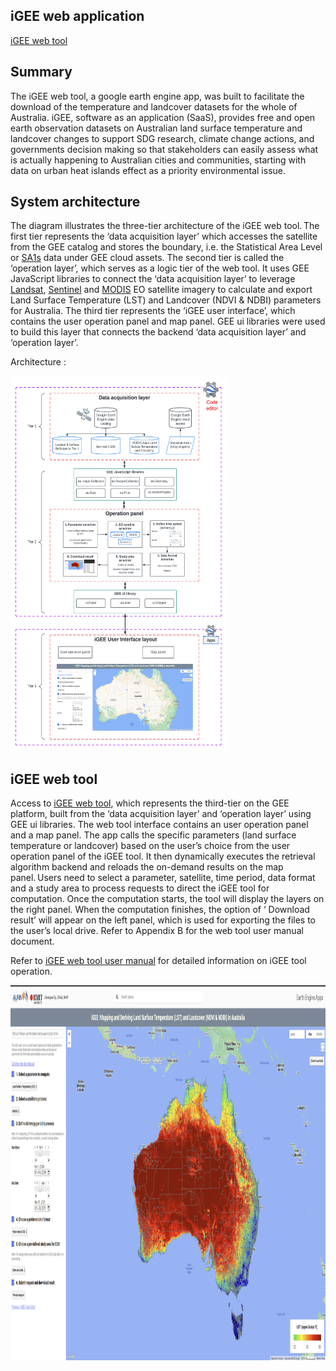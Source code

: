 ## iGEE web application 
[iGEE web tool](http://www.gisonmeta.com)

## Summary 
The iGEE web tool, a google earth engine app, was built to facilitate the download of the temperature and landcover datasets for the whole of Australia. iGEE, software as an application (SaaS), provides free and open earth observation datasets on Australian land surface temperature and landcover changes to support SDG research, climate change actions, and governments decision making so that stakeholders can easily assess what is actually happening to Australian cities and communities, starting with data on urban heat islands effect as a priority environmental issue.  

## System architecture 
The diagram illustrates the three-tier architecture of the iGEE web tool. The first tier represents the ‘data acquisition layer’ which accesses the satellite from the GEE catalog and stores the boundary, i.e. the Statistical Area Level or [SA1s](https://www.abs.gov.au/statistics/standards/australian-statistical-geography-standard-asgs-edition-3/jul2021-jun2026/main-structure-and-greater-capital-city-statistical-areas/statistical-area-level-1) data under GEE cloud assets. The second tier is called the ‘operation layer’, which serves as a logic tier of the web tool. It uses GEE JavaScript libraries to connect the ‘data acquisition layer’ to leverage [Landsat](https://developers.google.com/earth-engine/datasets/catalog/LANDSAT_LC08_C02_T1_L2), [Sentinel](https://developers.google.com/earth-engine/datasets/catalog/COPERNICUS_S2_SR) and [MODIS](https://developers.google.com/earth-engine/datasets/catalog/MODIS_061_MYD11A2) EO satellite imagery to calculate and export Land Surface Temperature (LST) and Landcover (NDVI & NDBI) parameters for Australia. The third tier represents the ‘iGEE user interface’, which contains the user operation panel and map panel. GEE ui libraries were used to build this layer that connects the backend ‘data acquisition layer’ and ‘operation layer’.

Architecture :

<img width="350" height="600" alt="image" src="https://github.com/IGEE-IHVI/iGEE-app/blob/main/iGEE_system_architecture.png">

## iGEE web tool

Access to [iGEE web tool](http://www.gisonmeta.com), which represents the third-tier on the GEE platform, built from the ‘data acquisition layer’ and ‘operation layer’ using GEE ui libraries. The web tool interface contains an user operation panel and a map panel. The app calls the specific parameters (land surface temperature or landcover) based on the user’s choice from the user operation panel of the iGEE tool. It then dynamically executes the retrieval algorithm backend and reloads the on-demand results on the map panel. Users need to select a parameter, satellite, time period, data format and a study area to process requests to direct the iGEE tool for computation. Once the computation starts, the tool will display the layers on the right panel. When the computation finishes, the option of ‘ Download result’ will appear on the left panel, which is used for exporting the files to the user’s local drive. Refer to Appendix B for the web tool user manual document. 

Refer to [iGEE web tool user manual](https://github.com/IGEE-IHVI/iGEE-app/blob/main/iGEE%20web%20tool%20user%20manual.pdf) for detailed information on iGEE tool operation. 

<img width="100%" height="600" alt="image" src="https://github.com/IGEE-IHVI/iGEE-app/blob/main/iGEE%20web%20tool%20example.png">

